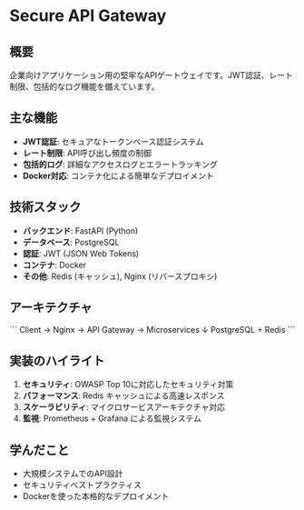 # Secure API Gateway

## 概要
企業向けアプリケーション用の堅牢なAPIゲートウェイです。JWT認証、レート制限、包括的なログ機能を備えています。

## 主な機能
- **JWT認証**: セキュアなトークンベース認証システム
- **レート制限**: API呼び出し頻度の制御
- **包括的ログ**: 詳細なアクセスログとエラートラッキング
- **Docker対応**: コンテナ化による簡単なデプロイメント

## 技術スタック
- **バックエンド**: FastAPI (Python)
- **データベース**: PostgreSQL
- **認証**: JWT (JSON Web Tokens)
- **コンテナ**: Docker
- **その他**: Redis (キャッシュ), Nginx (リバースプロキシ)

## アーキテクチャ
\`\`\`
Client → Nginx → API Gateway → Microservices
                     ↓
                PostgreSQL + Redis
\`\`\`

## 実装のハイライト
1. **セキュリティ**: OWASP Top 10に対応したセキュリティ対策
2. **パフォーマンス**: Redis キャッシュによる高速レスポンス
3. **スケーラビリティ**: マイクロサービスアーキテクチャ対応
4. **監視**: Prometheus + Grafana による監視システム

## 学んだこと
- 大規模システムでのAPI設計
- セキュリティベストプラクティス
- Dockerを使った本格的なデプロイメント
